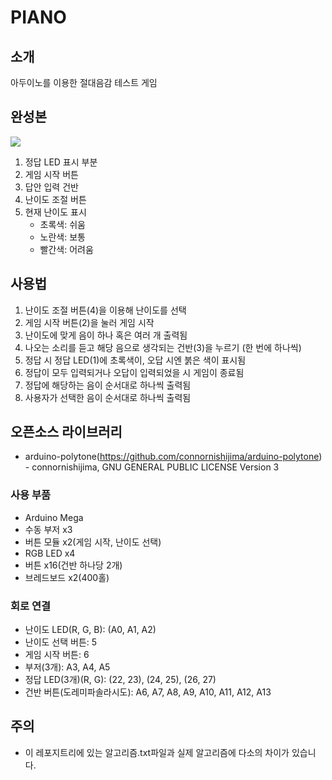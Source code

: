 # PIANO
## 소개
아두이노를 이용한 절대음감 테스트 게임
## 완성본
![](https://media.discordapp.net/attachments/802845417875701770/1021005173570682960/0bfec368347dbbe0.jpg?width=813&height=610)
1. 정답 LED 표시 부분
2. 게임 시작 버튼
3. 답안 입력 건반
4. 난이도 조절 버튼
5. 현재 난이도 표시
    - 초록색: 쉬움
    - 노란색: 보통
    - 빨간색: 어려움
## 사용법
1. 난이도 조절 버튼(4)을 이용해 난이도를 선택
2. 게임 시작 버튼(2)을 눌러 게임 시작
3. 난이도에 맞게 음이 하나 혹은 여러 개 출력됨
4. 나오는 소리를 듣고 해당 음으로 생각되는 건반(3)을 누르기 (한 번에 하나씩)
5. 정답 시 정답 LED(1)에 초록색이, 오답 시엔 붉은 색이 표시됨
6. 정답이 모두 입력되거나 오답이 입력되었을 시 게임이 종료됨
7. 정답에 해당하는 음이 순서대로 하나씩 출력됨
8. 사용자가 선택한 음이 순서대로 하나씩 출력됨

## 오픈소스 라이브러리
- arduino-polytone(https://github.com/connornishijima/arduino-polytone) - connornishijima, GNU GENERAL PUBLIC LICENSE Version 3

### 사용 부품
- Arduino Mega
- 수동 부저 x3
- 버튼 모듈 x2(게임 시작, 난이도 선택)
- RGB LED x4
- 버튼 x16(건반 하나당 2개)
- 브레드보드 x2(400홀)

### 회로 연결
- 난이도 LED(R, G, B): (A0, A1, A2)
- 난이도 선택 버튼: 5
- 게임 시작 버튼: 6
- 부저(3개): A3, A4, A5
- 정답 LED(3개)(R, G): (22, 23), (24, 25), (26, 27)
- 건반 버튼(도레미파솔라시도): A6, A7, A8, A9, A10, A11, A12, A13

## 주의
- 이 레포지트리에 있는 알고리즘.txt파일과 실제 알고리즘에 다소의 차이가 있습니다.